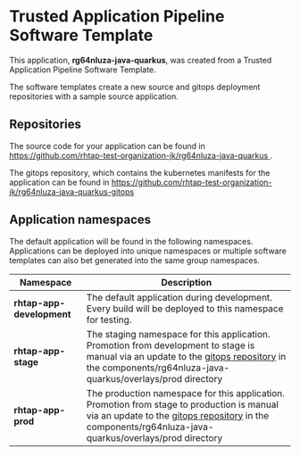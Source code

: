 # Trusted Application Pipeline Software Template

This application, **rg64nluza-java-quarkus**, was created from a Trusted Application Pipeline Software Template.

The software templates create a new source and gitops deployment repositories with a sample source application. 

## Repositories

The source code for your application can be found in [https://github.com/rhtap-test-organization-jk/rg64nluza-java-quarkus ](https://github.com/rhtap-test-organization-jk/rg64nluza-java-quarkus ).
 
The gitops repository, which contains the kubernetes manifests for the application can be found in 
[https://github.com/rhtap-test-organization-jk/rg64nluza-java-quarkus-gitops ](https://github.com/rhtap-test-organization-jk/rg64nluza-java-quarkus-gitops ) 

## Application namespaces 

The default application will be found in the following namespaces. Applications can be deployed into unique namespaces or multiple software templates can also bet generated into the same group namespaces.  

|  Namespace   |  Description   |  
| -------- | -------- |   
| **rhtap-app-development** | The default application during development. Every build will be deployed to this namespace for testing. | 
| **rhtap-app-stage** | The staging namespace for this application. Promotion from development to stage is manual via an update to the [gitops repository](https://github.com/rhtap-test-organization-jk/rg64nluza-java-quarkus-gitops ) in the components/rg64nluza-java-quarkus/overlays/prod directory |  
| **rhtap-app-prod** | The production namespace for this application. Promotion from stage to production is manual via an update to the [gitops repository](https://github.com/rhtap-test-organization-jk/rg64nluza-java-quarkus-gitops ) in the components/rg64nluza-java-quarkus/overlays/prod directory | 